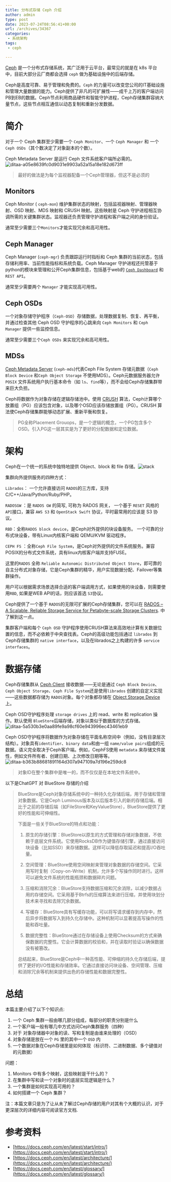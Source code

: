 ```yaml
---
title: 分布式存储 Ceph 介绍
author: admin
type: post
date: 2023-07-24T08:56:41+00:00
url: /archives/34367
categories:
 - 系统架构
tags:
 - ceph

---
```

[Ceph][1] 是一个分布式存储系统，其广泛用于云平台，最常见的就是在 k8s 平台中，目前大部分云厂商都会选择 `ceph` 做为基础设施中的后端存储。

Ceph是高度可靠、易于管理和免费的。`Ceph` 的力量可以改变您公司的IT基础设施和管理大量数据的能力。Ceph提供了非凡的可扩展性——成千上万的客户端访问PB到EB的数据。Ceph节点利用商品硬件和智能守护进程，Ceph存储集群容纳大量节点，这些节点相互通信以动态复制和重新分发数据。

# 简介 

对于一个 Ceph 集群至少需要一个 `Ceph Monitor`、一个 `Ceph Manager` 和 一个 `Ceph OSDs`（其个数决定了对象副本的个数）。

Ceph Metadata Server 是运行 Ceph 文件系统客户端所必需的。![ditaa-a05e8639fc0d9031e9903a52a15a18e182d673ff](https://blogstatic.haohtml.com/uploads/2023/07/7cf9b586bd67922a1ebbde8e01ad433a.png)

> 最好的做法是为每个监视器配备一个Ceph管理器，但这不是必须的

## Monitors 

Ceph Monitor ( `ceph-mon`) 维护集群状态的映射，包括监视器映射、管理器映射、OSD 映射、MDS 映射和 CRUSH 映射。这些映射是 Ceph 守护进程相互协调所需的关键集群状态。监视器还负责管理守护进程和客户端之间的身份验证。

通常至少需要三个`Monitors`才能实现冗余和高可用性。

## Ceph Manager 

Ceph Manager (`ceph-mgr`) 负责跟踪运行时指标和 Ceph 集群的当前状态，包括存储利用率、当前性能指标和系统负载。Ceph Manager 守护进程还托管基于python的模块来管理和公开Ceph集群信息，包括基于web的 [`Ceph Dashboard`][2] 和 `REST API`。

通常至少需要两个 `Manager` 才能实现高可用性。

## Ceph OSDs 

一个对象存储守护程序（`Ceph-OSD`）存储数据，处理数据复制、恢复、再平衡，并通过检查其他 Ceph OSD 守护程序的心跳来向 `Ceph Monitors` 和 `Ceph Manager` 提供一些监控信息。

通常至少需要三个`Ceph OSDs` 来实现冗余和高可用性。

## MDSs 

[Ceph Metadata Server][3] (`ceph-mds`)代表Ceph File System 存储元数据（`Ceph Block Device` 和`Ceph Object Storage` 不使用MDS）。Ceph元数据服务器允许 `POSIX` 文件系统用户执行基本命令（如 `ls`、`find`等），而不会给Ceph存储集群带来巨大负担。

Ceph将数据作为对象存储在逻辑存储池中。使用 [CRUSH][4] 算法，Ceph计算哪个放置组（PG）应该包含对象，以及哪个OSD应该存储放置组（PG）。CRUSH 算法使Ceph存储集群能够动态扩展、重新平衡和恢复。

> PG全称Placement Grouops，是一个逻辑的概念，一个PG包含多个OSD。引入PG这一层其实是为了更好的分配数据和定位数据。

# 架构 

Ceph在一个统一的系统中独特地提供 Object、block 和 file 存储。![stack](https://blogstatic.haohtml.com/uploads/2023/07/7d42a857dfb800817232dbb6a8aef1d5.png)

集群向外提供服务的四种方式：

`Librados`： 一个允许直接访问 `RADOS`的三方库，支持 C/C++/Java/Python/Ruby/PHP。

`RADOSGW` ：是 `RADOS GW` 的简写, 可称为 RADOS 网关， 一个基于 `RESET` 风格的`API`接口，兼容 `AWS S3` 和 `OpenStack Swift` 协议，平时最常用的应该是 S3 协议。

`RBD`：全称`RADOS block device`，是Ceph对外提供的块设备服务。 一个可靠的分布式块设备，带有Linux内核客户端和 QEMU/KVM 驱动程序。

`CEPH FS` ：全称`Ceph File System`，是Ceph对外提供的文件系统服务。兼容POSIX的分布式文件系统，具有linux内核客户端并支持FUSE。

这里的`RADOS` 全称 `Reliable Autonomic Distributed Object Store`，即可靠的自主分布式对象存储，它是Ceph集群的精华，用户实现数据分配、Failover等集群操作。

用户可以根据需求场景选择合适的客户端调用方式，如果使用的块设备，则需要使用`RBD`, 如果是WEB API的话，则应该首选 `S3`协议。

Ceph提供了一个基于 `RADOS`的无限可扩展的Ceph存储集群，您可以在 [RADOS – A Scalable, Reliable Storage Service for Petabyte-scale Storage Clusters][5]. 中了解到这一点。

集群客户端和每个 `Ceph OSD` 守护程序使用CRUSH算法来高效地计算有关数据位置的信息，而不必依赖于中央查找表。Ceph的高级功能包括通过 `librados` 到Ceph存储集群的 `native interface`，以及在librados之上构建的许多 `service interfaces`。

# 数据存储 

Ceph存储集群从 [Ceph Client][6] 接收数据——无论是通过 `Ceph Block Device`、`Ceph Object Storage`、`Ceph File System`还是使用`librados` 创建的自定义实现——这些数据都存储为 `RADOS`对象。每个对象都存储在 [Object Storage Device][7] 上。

Ceph OSD守护程序处理 `storage drives` 上的 read、write 和 replication 操作。默认使用 `BlueStore`后端存储，对象以类似于数据库的方式存储。![ditaa-5a530b3e0aa89fe9a98cf60e943996ec43461eb9](https://blogstatic.haohtml.com/uploads/2023/07/c896142719bcbab15293041b6031dcc1.png)

Ceph OSD守护程序将数据作为对象存储在平面名称空间中（例如，没有目录层次结构）。对象具有`identifier`、`binary data`和由一组 `name/value pairs`组成的元数据。语义完全取决于Ceph客户端。例如，CephFS使用 `metadata` 来存储文件属性，例如文件所有者、创建日期、上次修改日期等等。![ditaa-b363b88681891164d307a947109a7d196e259dc8](https://blogstatic.haohtml.com/uploads/2023/07/3a524e0662aa3e72a9d1952bb7aa9914.png)

> 对象ID在整个集群中是唯一的，而不仅仅是在本地文件系统中。

以下是ChatGPT 对 BlueStore 存储的介绍

> BlueStore是Ceph对象存储系统中的一种持久化存储后端，用于存储和管理对象数据。它是Ceph Luminous版本及以后版本引入的新的存储后端。相比于之前的存储后端（如FileStore和KeyValueStore），BlueStore提供了更好的性能和可伸缩性。
>
>
> 下面是一些关于BlueStore的特点和功能：
>
>
> 1. 原生的存储引擎：BlueStore以原生的方式管理和存储对象数据，不依赖于底层文件系统。它使用RocksDB作为键值存储引擎，通过直接访问块设备（比如SSD）来存储数据。这样可以降低存取延迟和提高I/O吞吐量。
>
> 2. 空间管理：BlueStore使用空间映射来管理对象数据的存储空间。它采用写时复制（Copy-on-Write）机制，允许多个写操作同时进行。这样可以避免文件系统的性能瓶颈和数据碎片问题。
>
> 3. 压缩和消除冗余：BlueStore支持数据压缩和冗余消除，以减少数据占用的存储空间。它采用基于Btrfs的压缩算法来进行压缩，并使用块划分技术来寻找和去除冗余数据。
>
> 4. 写缓存：BlueStore具有写缓存功能，可以将写请求缓存到内存中，然后异步将数据写入到持久化存储中。这种机制可以显著提高写操作的性能和吞吐量。
>
> 5. 数据完整性：BlueStore通过在存储设备上使用Checksum的方式来确保数据的完整性。它会计算数据的校验和，并在读取时验证以确保数据没有被篡改。
>
>
> 总结起来，BlueStore是Ceph中一种高性能、可伸缩的持久化存储后端，提供了更好的I/O性能和存储效率。它通过直接访问块设备、空间管理、压缩和消除冗余等机制来提供出色的存储性能和数据完整性。

# 总结 

本篇主要介绍了以下个知识点:

 1. 一个 Ceph 集群一般由哪几部分组成，每部分的职责分别是什么
 2. 一个客户端一般有哪几中方式访问Ceph集群服务（四种）
 3. 对于 对象存储器中对象的读、写和复制是由谁来处理的（OSD）
 4. 对象存储是放在一个 `PG` 里的其中一个 `OSD` 内
 5. 一个数据对象在Ceph存储里是如何体现（标识符、二进制数据、多个键值对的元数据）

问题：

 1. Monitors 中有多个映射，这些映射是干什么的？
 2. 在集群中写和读一个对象时的底层实现逻辑是什么？
 3. 一个集群是如何实现高可用的？
 4. 如何搭建一个 Ceph 集群？

注：本篇文章只是为了让从未了解过Ceph存储的用户对其有个大概的认识，对于更深层次的详细内容可阅读官方文档.

# 参考资料 

 * [https://docs.ceph.com/en/latest/start/intro/](https://docs.ceph.com/en/latest/start/intro/)
 * [https://docs.ceph.com/en/latest/architecture/](https://docs.ceph.com/en/latest/architecture/)
 * [https://docs.ceph.com/en/latest/glossary/](https://docs.ceph.com/en/latest/glossary/)

 [1]: https://ceph.io/
 [2]: https://docs.ceph.com/en/latest/glossary/#term-Ceph-Dashboard
 [3]: https://docs.ceph.com/en/latest/glossary/#term-Ceph-Metadata-Server
 [4]: https://docs.ceph.com/en/latest/glossary/#term-CRUSH
 [5]: https://ceph.io/assets/pdfs/weil-rados-pdsw07.pdf
 [6]: https://docs.ceph.com/en/latest/glossary/#term-Ceph-Client
 [7]: https://docs.ceph.com/en/latest/glossary/#term-Object-Storage-Device
